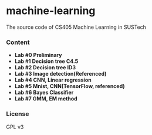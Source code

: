 # machine-learning

The source code of CS405 Machine Learning in SUSTech



### Content

- **Lab #0 Preliminary**
- **Lab #1 Decision tree C4.5**
- **Lab #2 Decision tree ID3**  
- **Lab #3 Image detection(Referenced)**
- **Lab #4 CNN, Linear regression**
- **Lab #5 Mnist, CNN(TensorFlow, referenced)**
- **Lab #6 Bayes Classifier**
- **Lab #7 GMM, EM method**





### License

GPL v3

